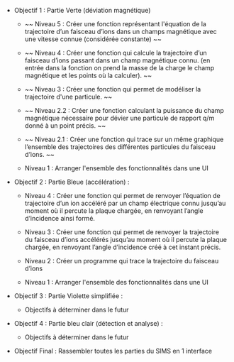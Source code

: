 
- Objectif 1 : Partie Verte (déviation magnétique)
    - ~~ Niveau 5 : Créer une fonction représentant l'équation de la trajectoire d’un faisceau d’ions dans un champs magnétique avec une vitesse connue (considérée constante) ~~

    - ~~ Niveau 4 : Créer une fonction qui calcule la trajectoire d’un faisceau d’ions passant dans un champ magnétique connu. (en entrée dans la fonction on prend la masse de la charge le champ magnétique et les points où la calculer). ~~

    - ~~ Niveau 3 : Créer une fonction qui permet de modéliser la trajectoire d'une particule. ~~

    - ~~ Niveau 2.2 : Créer une fonction calculant la puissance du champ magnétique nécessaire pour dévier une particule de rapport q/m donné à un point précis. ~~

    - ~~ Niveau 2.1 : Créer une fonction qui trace sur un même graphique l’ensemble des trajectoires des différentes particules du faisceau d’ions. ~~

    - Niveau 1 : Arranger l'ensemble des fonctionnalités dans une UI


- Objectif 2 : Partie Bleue (accélération) :
    - Niveau 4 : Créer une fonction qui permet de renvoyer l’équation de trajectoire d’un ion accéléré par un champ électrique connu jusqu’au moment où il percute la plaque chargée, en renvoyant l’angle d’incidence ainsi formé.

    - Niveau 3 : Créer une fonction qui permet de renvoyer la trajectoire du faisceau d’ions accélérés jusqu’au moment où il percute la plaque chargée, en renvoyant l’angle d’incidence créé à cet instant précis.

    - Niveau 2 : Créer un programme qui trace la trajectoire du faisceau d’ions

    - Niveau 1 : Arranger l'ensemble des fonctionnalités dans une UI


- Objectif 3 : Partie Violette simplifiée :
    - Objectifs à déterminer dans le futur


- Objectif 4 : Partie bleu clair (détection et analyse) :
    - Objectifs à déterminer dans le futur


- Objectif Final : Rassembler toutes les parties du SIMS en 1 interface